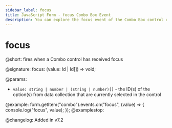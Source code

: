 ```yaml
---
sidebar_label: focus
title: JavaScript Form - focus Combo Box Event 
description: You can explore the focus event of the Combo Box control of Form in the documentation of the DHTMLX JavaScript UI library. Browse developer guides and API reference, try out code examples and live demos, and download a free 30-day evaluation version of DHTMLX Suite 7.
---
```


# focus

@short: fires when a Combo control has received focus

@signature: focus: (value: Id | Id[]) => void;

@params:
- `value: string | number | (string | number)[]` - the ID(s) of the option(s) from data collection that are currently selected in the control

@example:
form.getItem("combo").events.on("focus", (value) => {
    console.log("focus", value);
});
@examplestop:

@changelog: Added in v7.2

